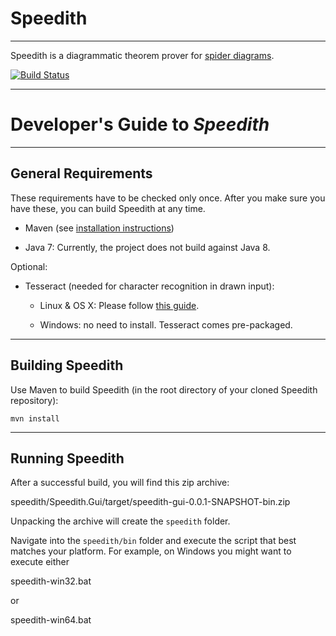 # Speedith

--------------------------------------------------------------------------------

Speedith is a diagrammatic theorem prover for [spider diagrams](http://en.wikipedia.org/wiki/Spider_diagram).

[![Build Status](https://travis-ci.org/urbas/speedith.svg?branch=master)](https://travis-ci.org/urbas/speedith)




--------------------------------------------------------------------------------

# Developer's Guide to _Speedith_ #

--------------------------------------------------------------------------------

## General Requirements

These requirements have to be checked only once. After you make sure you have
these, you can build Speedith at any time.

*   Maven (see [installation instructions](https://maven.apache.org/))

*   Java 7: Currently, the project does not build against Java 8.

Optional:

* Tesseract (needed for character recognition in drawn input):

  * Linux & OS X: Please follow [this guide](https://code.google.com/p/tesseract-ocr/wiki/ReadMe).

  * Windows: no need to install. Tesseract comes pre-packaged.

--------------------------------------------------------------------------------

## Building Speedith

Use Maven to build Speedith (in the root directory of your cloned Speedith repository):

    mvn install

--------------------------------------------------------------------------------

## Running Speedith

After a successful build, you will find this zip archive:

  speedith/Speedith.Gui/target/speedith-gui-0.0.1-SNAPSHOT-bin.zip

Unpacking the archive will create the `speedith` folder.

Navigate into the `speedith/bin` folder and execute the script that best matches your platform. For example, on Windows you might want to execute either

  speedith-win32.bat

or

  speedith-win64.bat